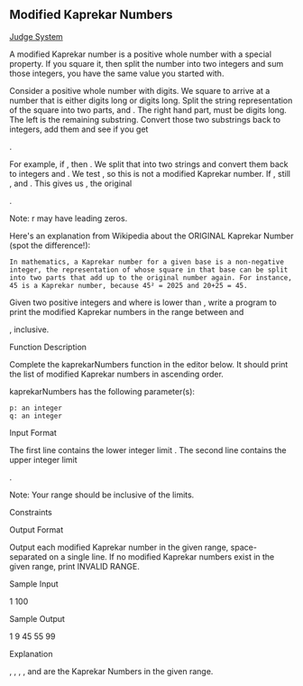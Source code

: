 ## Modified Kaprekar Numbers

[Judge System](https://www.hackerrank.com/challenges/kaprekar-numbers/problem)

A modified Kaprekar number is a positive whole number with a special property. If you square it, then split the number into two integers and sum those integers, you have the same value you started with.

Consider a positive whole number
with digits. We square to arrive at a number that is either digits long or digits long. Split the string representation of the square into two parts, and . The right hand part, must be digits long. The left is the remaining substring. Convert those two substrings back to integers, add them and see if you get

.

For example, if
, then . We split that into two strings and convert them back to integers and . We test , so this is not a modified Kaprekar number. If , still , and . This gives us , the original

.

Note: r may have leading zeros.

Here's an explanation from Wikipedia about the ORIGINAL Kaprekar Number (spot the difference!):

    In mathematics, a Kaprekar number for a given base is a non-negative integer, the representation of whose square in that base can be split into two parts that add up to the original number again. For instance, 45 is a Kaprekar number, because 45² = 2025 and 20+25 = 45.

Given two positive integers
and where is lower than , write a program to print the modified Kaprekar numbers in the range between and

, inclusive.

Function Description

Complete the kaprekarNumbers function in the editor below. It should print the list of modified Kaprekar numbers in ascending order.

kaprekarNumbers has the following parameter(s):

    p: an integer
    q: an integer

Input Format

The first line contains the lower integer limit
.
The second line contains the upper integer limit

.

Note: Your range should be inclusive of the limits.

Constraints

Output Format

Output each modified Kaprekar number in the given range, space-separated on a single line. If no modified Kaprekar numbers exist in the given range, print INVALID RANGE.

Sample Input

1
100

Sample Output

1 9 45 55 99

Explanation

, , , , and are the Kaprekar Numbers in the given range.
